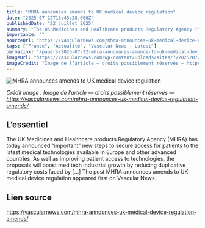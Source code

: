 ```yaml
---
title: "MHRA announces amends to UK medical device regulation"
date: "2025-07-22T13:45:28.000Z"
publishedDate: "22 juillet 2025"
summary: "The UK Medicines and Healthcare products Regulatory Agency (MHRA) has today announced &#8220;important&#8221; new steps to secure access for patients to the latest medical technologies available in Europe and other advanced countries. As well as improving patient access to technologies, the proposals will boost med tech industrial growth by reducing duplicative regulatory costs faced by [&#8230;] The post MHRA announces amends to UK medical device regulation appeared first on Vascular News ."
importance: ""
sourceUrl: "https://vascularnews.com/mhra-announces-uk-medical-device-regulation-amends/"
tags: ["France", "Actualité", "Vascular News — Latest"]
permalink: "/papers/2025-07-22-mhra-announces-amends-to-uk-medical-device-regulation"
imageUrl: "https://vascularnews.com/wp-content/uploads/sites/7/2025/07/arseny-togulev-DE6rYp1nAho-unsplash-1024x576.jpg"
imageCredit: "Image de l’article — droits possiblement réservés — https://vascularnews.com/mhra-announces-uk-medical-device-regulation-amends/"
---
```


![MHRA announces amends to UK medical device regulation](https://vascularnews.com/wp-content/uploads/sites/7/2025/07/arseny-togulev-DE6rYp1nAho-unsplash-1024x576.jpg)

*Crédit image : Image de l’article — droits possiblement réservés — https://vascularnews.com/mhra-announces-uk-medical-device-regulation-amends/*

## L’essentiel

The UK Medicines and Healthcare products Regulatory Agency (MHRA) has today announced &#8220;important&#8221; new steps to secure access for patients to the latest medical technologies available in Europe and other advanced countries. As well as improving patient access to technologies, the proposals will boost med tech industrial growth by reducing duplicative regulatory costs faced by [&#8230;] The post MHRA announces amends to UK medical device regulation appeared first on Vascular News .

## Lien source

https://vascularnews.com/mhra-announces-uk-medical-device-regulation-amends/
